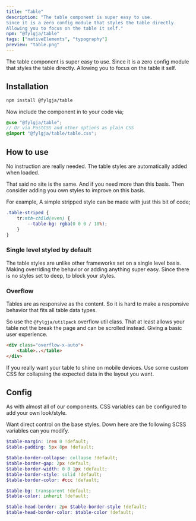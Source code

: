 ```yaml
---
title: "Table"
description: "The table component is super easy to use.
Since it is a zero config module that styles the table directly.
Allowing you to focus on the table it self."
npm: "@fylgja/table"
tags: ["nativeElements", "typography"]
preview: "table.png"
---
```


The table component is super easy to use.
Since it is a zero config module that styles the table directly.
Allowing you to focus on the table it self.

## Installation

```bash
npm install @fylgja/table
```

Now include the component in to your code via;

```scss
@use "@fylgja/table";
// Or via PostCSS and other options as plain CSS
@import "@fylgja/table/table.css";
```

## How to use

No instruction are really needed.
The table styles are automatically added when loaded.

That said no site is the same.
And if you need more than this basis.
Then consider adding you own styles to improve on this basis.

For example,
A simple stripped style can be made with just this bit of code;

```scss
.table-striped {
    tr:nth-child(even) {
        --table-bg: rgba(0 0 0 / 10%);
    }
}
```

### Single level styled by default

The table styles are unlike other frameworks set on a single level basis.
Making overriding the behavior or adding anything super easy.
Since there is no styles set to deep, to block your styles.

### Overflow

Tables are as responsive as the content.
So it is hard to make a responsive behavior that fits all table data types.

So use the `@fylgja/utilpack` overflow util class.
That at least allows your table not the break the page
and can be scrolled instead.
Giving a basic user experience.

```html
<div class="overflow-x-auto">
    <table>..</table>
</div>
```

If you really want your table to shine on mobile devices.
Use some custom CSS for collapsing the expected data in the layout you want.

## Config

As with almost all of our components.
CSS variables can be configured to add your own look/style.

Want direct control on the base styles.
Down here are the following SCSS variables can you modify.

```scss
$table-margin: 1rem 0 !default;
$table-padding: 5px 8px !default;

$table-border-collapse: collapse !default;
$table-border-gap: 2px !default;
$table-border-width: 0 0 1px !default;
$table-border-style: solid !default;
$table-border-color: #ccc !default;

$table-bg: transparent !default;
$table-color: inherit !default;

$table-head-border: 2px $table-border-style !default;
$table-head-border-color: $table-color !default;
```
